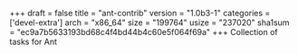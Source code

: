 +++
draft = false
title = "ant-contrib"
version = "1.0b3-1"
categories = ['devel-extra']
arch = "x86_64"
size = "199764"
usize = "237020"
sha1sum = "ec9a7b5633193bd68c4f4bd44b4c60e5f064f69a"
+++
Collection of tasks for Ant